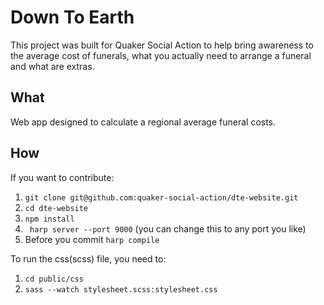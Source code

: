 # Down To Earth

This project was built for Quaker Social Action to help bring awareness to the average cost of funerals, what you actually need to arrange a funeral and what are extras.

## What

Web app designed to calculate a regional average funeral costs.

## How

If you want to contribute:

1. ``` git clone git@github.com:quaker-social-action/dte-website.git ```
2. ``` cd dte-website ```
3. ``` npm install ```
4. ``` harp server --port 9000``` (you can change this to any port you like)
5. Before you commit ```harp compile```


To run the css(scss) file, you need to:
1. ``` cd public/css ```
2. ``` sass --watch stylesheet.scss:stylesheet.css ```

